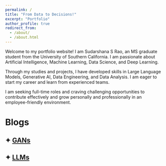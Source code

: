 ```yaml
---
permalink: /
title: "From Data to Decisions!"
excerpt: "Portfolio"
author_profile: true
redirect_from: 
  - /about/
  - /about.html
---
```


Welcome to my portfolio website! I am Sudarshana S Rao, an MS graduate student from the University of Southern California. I am passionate about Artificial Intelligence, Machine Learning, Data Science, and Deep Learning. 

Through my studies and projects, I have developed skills in Large Language Models, Generative AI, Data Engineering, and Data Analysis. I am eager to start my career and learn from experienced teams.

I am seeking full-time roles and craving challenging opportunities to contribute effectively and grow personally and professionally in an employee-friendly environment.

# Blogs

## ✦ [GANs](https://sudarshanagan.blogspot.com/2021/07/everyone-i-am-currently-engineering.html)
## ✦ [LLMs](https://medium.com/@sudarshanasrao/faq-generation-using-large-language-models-88746c9381a6)



